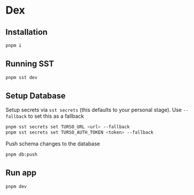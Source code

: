 # Dex

## Installation

```bash
pnpm i
```

## Running SST

```bash
pnpm sst dev
```

## Setup Database

Setup secrets via `sst secrets` (this defaults to your personal stage). Use `--fallback` to set this as a fallback

```bash
pnpm sst secrets set TURSO_URL <url> --fallback
pnpm sst secrets set TURSO_AUTH_TOKEN <token> --fallback
```

Push schema changes to the database

```bash
pnpm db:push
```

## Run app

```bash
pnpm dev
```

